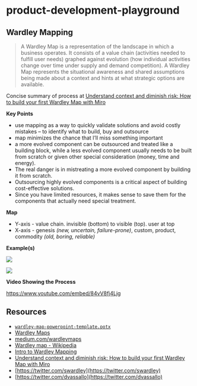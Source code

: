# product-development-playground

## Wardley Mapping

> A Wardley Map is a representation of the landscape in which a business operates. It consists of a value chain (activities needed to fulfill user needs) graphed against evolution (how individual activities change over time under supply and demand competition). A Wardley Map represents the situational awareness and shared assumptions being made about a context and hints at what strategic options are available.

Concise summary of process at [Understand context and diminish risk: How to build your first Wardley Map with Miro](https://miro.com/blog/wardley-maps-whiteboard-canvas/)

**Key Points**

* use mapping as a way to quickly validate solutions and avoid costly mistakes – to identify what to build, buy and outsource
* map minimizes the chance that I’ll miss something important
* a more evolved component can be outsourced and treated like a building block, while a less evolved component usually needs to be built from scratch or given other special consideration (money, time and energy).
* The real danger is in mistreating a more evolved component by building it from scratch.
* Outsourcing highly evolved components is a critical aspect of building cost-effective solutions.
* Since you have limited resources, it makes sense to save them for the components that actually need special treatment.

**Map**

* Y-axis - value chain.  invisible (bottom) to visible (top). user at top
* X-axis - genesis *(new, uncertain, failure-prone)*, custom, product, commodity *(old, boring, reliable)*


**Example(s)**

[![](https://www.evernote.com/l/AAHKZEoc9DBFQbWw6fF5n1TSdpFIjK-b_VgB/image.png)](https://miro.com/blog/wardley-maps-whiteboard-canvas/)

![](https://www.evernote.com/l/AAG_M8vz3yRILIqMp5kllpNqz2Y7tVkmLlUB/image.png)

**Video Showing the Process**

https://www.youtube.com/embed/84vV8fj4Ljg

## Resources

* [`wardley-map-powerpoint-template.potx`](wardley-map-powerpoint-template.potx)
* [Wardley Maps](https://wardley-maps-community.github.io/awesome-wardley-maps/)
* [medium.com/wardleymaps](https://medium.com/wardleymaps)
* [Wardley map - Wikipedia](https://en.wikipedia.org/wiki/Wardley_map)
* [Intro to Wardley Mapping](https://hiredthought.com/2018/09/01/intro-to-wardley-mapping/)
* [Understand context and diminish risk: How to build your first Wardley Map with Miro](https://miro.com/blog/wardley-maps-whiteboard-canvas/)
* [https://twitter.com/swardley](https://twitter.com/swardley)
* [https://twitter.com/dvassallo](https://twitter.com/dvassallo)